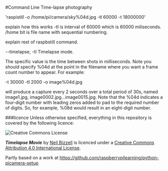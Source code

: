 #Command Line Time-lapse photography



'raspistill -o /home/pi/camera/sky%04d.jpg -tl 60000 -t 18000000'

explain how this works -tl is interval of 60000 which is 60000 miliseconds. 
/home bit is file name with sequential numbering.

explain rest of raspbstill command.

--timelapse, -tl Timelapse mode.

The specific value is the time between shots in milliseconds.
Note you should specify %04d at the point in the filename where
you want a frame count number to appear. For example:

-t 30000 -tl 2000 -o image%04d.jpg

will produce a capture every 2 seconds over a total period of
30s, named image1.jpg, image0002.jpg...image0015.jpg. Note
that the %04d indicates a four-digit number with leading zeros
added to pad to the required number of digits. So, for example,
%08d would result in an eight-digit number.


###licence
Unless otherwise specified, everything in this repository is covered by the following licence:

![Creative Commons License](http://i.creativecommons.org/l/by-sa/4.0/88x31.png)

***Timelapse Movie*** by [Neil Bizzell](https://twitter.com/NeilBizzell) is licenced under a [Creative Commons Attribution 4.0 International License](http://creativecommons.org/licenses/by-sa/4.0/).

Partly based on a work at https://github.com/raspberrypilearning/python-picamera-setup
